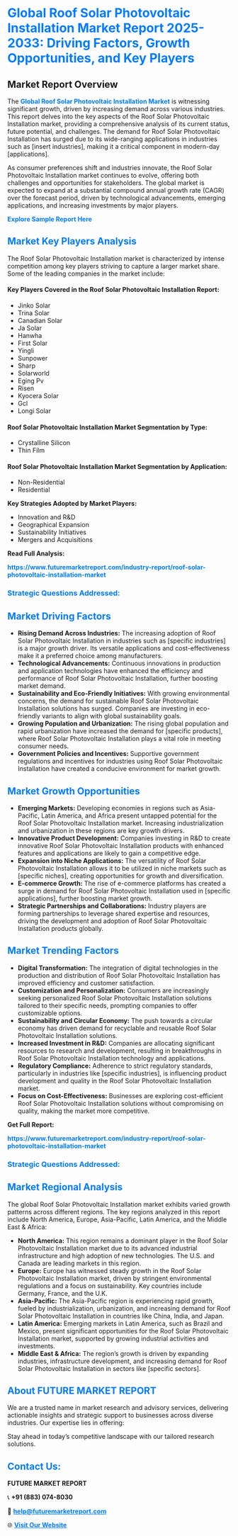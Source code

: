 <h1 style="color: #007BFF;">Global Roof Solar Photovoltaic Installation Market Report 2025-2033: Driving Factors, Growth Opportunities, and Key Players</h1>

<section id="overview">
<h2>Market Report Overview</h2>
<p>The <a href="https://www.futuremarketreport.com/industry-report/roof-solar-photovoltaic-installation-market" style="color: #007BFF; text-decoration: none;"><strong>Global Roof Solar Photovoltaic Installation Market</strong></a> is witnessing significant growth, driven by increasing demand across various industries. This report delves into the key aspects of the Roof Solar Photovoltaic Installation market, providing a comprehensive analysis of its current status, future potential, and challenges. The demand for Roof Solar Photovoltaic Installation has surged due to its wide-ranging applications in industries such as [insert industries], making it a critical component in modern-day [applications].</p>
<p>As consumer preferences shift and industries innovate, the Roof Solar Photovoltaic Installation market continues to evolve, offering both challenges and opportunities for stakeholders. The global market is expected to expand at a substantial compound annual growth rate (CAGR) over the forecast period, driven by technological advancements, emerging applications, and increasing investments by major players.</p>
</section>

<section id="overview">
<p><a href="https://www.futuremarketreport.com/request-sample/reportId=31051" style="color: #007BFF; text-decoration: none;"><strong>Explore Sample Report Here</strong></a></p>
</section>

<section id="key-players">
<h2 style="color: #007BFF;">Market Key Players Analysis</h2>
<p>The Roof Solar Photovoltaic Installation market is characterized by intense competition among key players striving to capture a larger market share. Some of the leading companies in the market include:</p>
<h4>Key Players Covered in the Roof Solar Photovoltaic Installation Report:</h4>
<ul><li>Jinko Solar</li><li>Trina Solar</li><li>Canadian Solar</li><li>Ja Solar</li><li>Hanwha</li><li>First Solar</li><li>Yingli</li><li>Sunpower</li><li>Sharp</li><li>Solarworld</li><li>Eging Pv</li><li>Risen</li><li>Kyocera Solar</li><li>Gcl</li><li>Longi Solar</li></ul>
<h4>Roof Solar Photovoltaic Installation Market Segmentation by Type:</h4>
<ul><li>Crystalline Silicon</li><li>Thin Film</li></ul>

<h4>Roof Solar Photovoltaic Installation Market Segmentation by Application:</h4>
<ul><li>Non-Residential</li><li>Residential</li></ul>
<p><strong>Key Strategies Adopted by Market Players:</strong></p>
<ul>
<li>Innovation and R&D</li>
<li>Geographical Expansion</li>
<li>Sustainability Initiatives</li>
<li>Mergers and Acquisitions</li>
</ul>
</section>

<section>
<p><strong>Read Full Analysis: </strong></p><a href="https://www.futuremarketreport.com/industry-report/roof-solar-photovoltaic-installation-market" style="color: #007BFF; text-decoration: none;"><strong>https://www.futuremarketreport.com/industry-report/roof-solar-photovoltaic-installation-market</strong></a>
<h3 style="color: #007BFF;">Strategic Questions Addressed:</h3>
</section>

<section id="driving-factors">
<h2 style="color: #007BFF;">Market Driving Factors</h2>
<ul>
<li><strong>Rising Demand Across Industries:</strong> The increasing adoption of Roof Solar Photovoltaic Installation in industries such as [specific industries] is a major growth driver. Its versatile applications and cost-effectiveness make it a preferred choice among manufacturers.</li>
<li><strong>Technological Advancements:</strong> Continuous innovations in production and application technologies have enhanced the efficiency and performance of Roof Solar Photovoltaic Installation, further boosting market demand.</li>
<li><strong>Sustainability and Eco-Friendly Initiatives:</strong> With growing environmental concerns, the demand for sustainable Roof Solar Photovoltaic Installation solutions has surged. Companies are investing in eco-friendly variants to align with global sustainability goals.</li>
<li><strong>Growing Population and Urbanization:</strong> The rising global population and rapid urbanization have increased the demand for [specific products], where Roof Solar Photovoltaic Installation plays a vital role in meeting consumer needs.</li>
<li><strong>Government Policies and Incentives:</strong> Supportive government regulations and incentives for industries using Roof Solar Photovoltaic Installation have created a conducive environment for market growth.</li>
</ul>
</section>

<section id="growth-opportunities">
<h2 style="color: #007BFF;">Market Growth Opportunities</h2>
<ul>
<li><strong>Emerging Markets:</strong> Developing economies in regions such as Asia-Pacific, Latin America, and Africa present untapped potential for the Roof Solar Photovoltaic Installation market. Increasing industrialization and urbanization in these regions are key growth drivers.</li>
<li><strong>Innovative Product Development:</strong> Companies investing in R&D to create innovative Roof Solar Photovoltaic Installation products with enhanced features and applications are likely to gain a competitive edge.</li>
<li><strong>Expansion into Niche Applications:</strong> The versatility of Roof Solar Photovoltaic Installation allows it to be utilized in niche markets such as [specific niches], creating opportunities for growth and diversification.</li>
<li><strong>E-commerce Growth:</strong> The rise of e-commerce platforms has created a surge in demand for Roof Solar Photovoltaic Installation used in [specific applications], further boosting market growth.</li>
<li><strong>Strategic Partnerships and Collaborations:</strong> Industry players are forming partnerships to leverage shared expertise and resources, driving the development and adoption of Roof Solar Photovoltaic Installation products globally.</li>
</ul>
</section>

<section id="trending-factors">
<h2 style="color: #007BFF;">Market Trending Factors</h2>
<ul>
<li><strong>Digital Transformation:</strong> The integration of digital technologies in the production and distribution of Roof Solar Photovoltaic Installation has improved efficiency and customer satisfaction.</li>
<li><strong>Customization and Personalization:</strong> Consumers are increasingly seeking personalized Roof Solar Photovoltaic Installation solutions tailored to their specific needs, prompting companies to offer customizable options.</li>
<li><strong>Sustainability and Circular Economy:</strong> The push towards a circular economy has driven demand for recyclable and reusable Roof Solar Photovoltaic Installation solutions.</li>
<li><strong>Increased Investment in R&D:</strong> Companies are allocating significant resources to research and development, resulting in breakthroughs in Roof Solar Photovoltaic Installation technology and applications.</li>
<li><strong>Regulatory Compliance:</strong> Adherence to strict regulatory standards, particularly in industries like [specific industries], is influencing product development and quality in the Roof Solar Photovoltaic Installation market.</li>
<li><strong>Focus on Cost-Effectiveness:</strong> Businesses are exploring cost-efficient Roof Solar Photovoltaic Installation solutions without compromising on quality, making the market more competitive.</li>
</ul>
</section>

<section>
<p><strong>Get Full Report: </strong></p><a href="https://www.futuremarketreport.com/industry-report/roof-solar-photovoltaic-installation-market" style="color: #007BFF; text-decoration: none;"><strong>https://www.futuremarketreport.com/industry-report/roof-solar-photovoltaic-installation-market</strong></a>
<h3 style="color: #007BFF;">Strategic Questions Addressed:</h3>
</section>


<section id="regional-analysis">
<h2 style="color: #007BFF;">Market Regional Analysis</h2>
<p>The global Roof Solar Photovoltaic Installation market exhibits varied growth patterns across different regions. The key regions analyzed in this report include North America, Europe, Asia-Pacific, Latin America, and the Middle East & Africa:</p>
<ul>
<li><strong>North America:</strong> This region remains a dominant player in the Roof Solar Photovoltaic Installation market due to its advanced industrial infrastructure and high adoption of new technologies. The U.S. and Canada are leading markets in this region.</li>
<li><strong>Europe:</strong> Europe has witnessed steady growth in the Roof Solar Photovoltaic Installation market, driven by stringent environmental regulations and a focus on sustainability. Key countries include Germany, France, and the U.K.</li>
<li><strong>Asia-Pacific:</strong> The Asia-Pacific region is experiencing rapid growth, fueled by industrialization, urbanization, and increasing demand for Roof Solar Photovoltaic Installation in countries like China, India, and Japan.</li>
<li><strong>Latin America:</strong> Emerging markets in Latin America, such as Brazil and Mexico, present significant opportunities for the Roof Solar Photovoltaic Installation market, supported by growing industrial activities and investments.</li>
<li><strong>Middle East & Africa:</strong> The region’s growth is driven by expanding industries, infrastructure development, and increasing demand for Roof Solar Photovoltaic Installation in sectors like [specific sectors].</li>
</ul>
</section>

<footer>
<h2 style="color: #007BFF;">About FUTURE MARKET REPORT</h2>
<p>We are a trusted name in market research and advisory services, delivering actionable insights and strategic support to businesses across diverse industries. Our expertise lies in offering:</p>

<p>Stay ahead in today’s competitive landscape with our tailored research solutions.</p>

<h2 style="color: #007BFF;">Contact Us:</h2>
<p><strong>FUTURE MARKET REPORT</strong></p>
<p>📞 <strong>+91 (883) 074-8030</strong></p>
<p>📧 <strong><a href="mailto:help@futuremarketreport.com" style="color: #007BFF;">help@futuremarketreport.com</a></strong></p>
<p>🌐 <strong><a href="https://www.futuremarketreport.com/" style="color: #007BFF;">Visit Our Website</a></strong></p>
</footer>